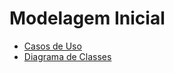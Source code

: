 # Modelagem Inicial

- [Casos de Uso](Diagrama-de-Casos-de-Uso.md)
- [Diagrama de Classes](Diagrama-de-Classes.md)
